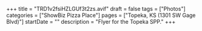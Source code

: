 +++
title = "TRD1v2fsiHZLGUf3t2zs.avif"
draft = false
tags = ["Photos"]
categories = ["ShowBiz Pizza Place"]
pages = ["Topeka, KS (1301 SW Gage Blvd)"]
startDate = ""
description = "Flyer for the Topeka SPP."
+++
